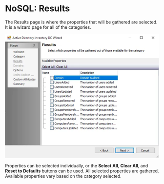 # NoSQL: Results

The Results page is where the properties that will be gathered are selected. It is a wizard page for
all of the categories.

![NoSQL Data Collector Wizard Results page](../../../../../../static/img/product_docs/accessanalyzer/enterpriseauditor/admin/datacollector/adinventory/results.webp)

Properties can be selected individually, or the **Select All**, **Clear All**, and **Reset to
Defaults** buttons can be used. All selected properties are gathered. Available properties vary
based on the category selected.
